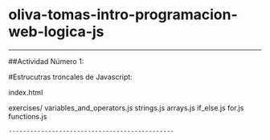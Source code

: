 # oliva-tomas-intro-programacion-web-logica-js

----------------------------------------------

##Actividad Número 1:

#Estrucutras troncales de Javascript:

index.html

exercises/
    variables_and_operators.js
    strings.js
    arrays.js
    if_else.js
    for.js
    functions.js

    ----------------------------------------------
